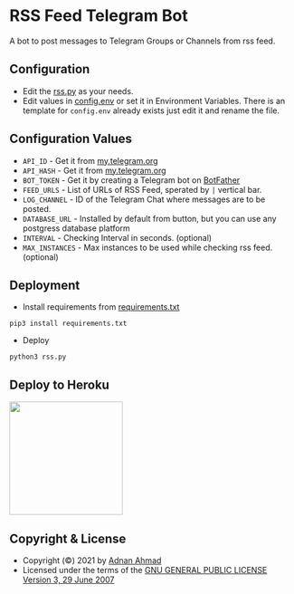 # RSS Feed Telegram Bot
A bot to post messages to Telegram Groups or Channels from rss feed.

## Configuration
- Edit the [rss.py](./rss.py) as your needs.
- Edit values in [config.env](./config.env.template) or set it in Environment Variables. There is an template for `config.env` already exists just edit it and rename the file.

## Configuration Values
- `API_ID` - Get it from [my.telegram.org](https://my.telegram.org/apps)
- `API_HASH` - Get it from [my.telegram.org](https://my.telegram.org/apps)
- `BOT_TOKEN` - Get it by creating a Telegram bot on [BotFather](https://t.me/BotFather)
- `FEED_URLS` - List of URLs of RSS Feed, sperated by `|` vertical bar.
- `LOG_CHANNEL` - ID of the Telegram Chat where messages are to be posted.
- `DATABASE_URL` - Installed by default from button, but you can use any postgress database platform
- `INTERVAL` - Checking Interval in seconds. (optional)
- `MAX_INSTANCES` - Max instances to be used while checking rss feed. (optional)

## Deployment
- Install requirements from [requirements.txt](./requirements.txt)
```
pip3 install requirements.txt
```
- Deploy
```
python3 rss.py
```
## Deploy to Heroku

<p><a href="https://heroku.com/deploy"> <img src="https://img.shields.io/badge/Deploy%20To%20Heroku-blueviolet?style=for-the-badge&logo=heroku" width="200""/></a></p>

## Copyright & License
- Copyright (©) 2021 by [Adnan Ahmad](https://github.com/viperadnan-git)
- Licensed under the terms of the [GNU GENERAL PUBLIC LICENSE Version 3, 29 June 2007](./LICENSE)
